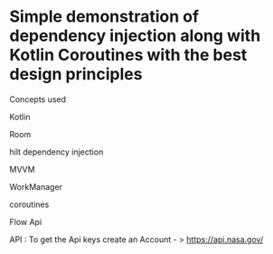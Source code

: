 # Simple demonstration of dependency injection along with Kotlin Coroutines with the best design principles

Concepts used

Kotlin

Room

hilt dependency injection

MVVM

WorkManager

coroutines

Flow Api

API : To get the Api keys create an Account - > https://api.nasa.gov/


